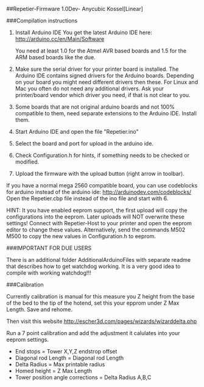##Repetier-Firmware 1.0Dev- Anycubic Kossel[Linear]



###Compilation instructions

1.  Install Arduino IDE
    You get the latest Arduino IDE here:
    http://arduino.cc/en/Main/Software

    You need at least 1.0 for the Atmel AVR based boards and 1.5 for the ARM based boards like the due.

2.  Make sure the serial driver for your printer board is installed. The Arduino IDE contains signed drivers
    for the Arduino boards. Depending on your board you might need different drivers then these. For Linux and Mac
    you often do not need any additional drivers. Ask your printer/board vendor which driver you need,
    if that is not clear to you.

3.  Some boards that are not original arduino boards and not 100% compatible to them, need separate extensions
    to the Arduino IDE. Install them.

4.  Start Arduino IDE and open the file "Repetier.ino"

5.  Select the board and port for upload in the arduino ide.

6.  Check Configuration.h for hints, if something needs to be checked or modified.

7.  Upload the firmware with the upload button (right arrow in toolbar).

If you have a normal mega 2560 compatible board, you can use codeblocks for arduino instead of the arduino ide:
http://arduinodev.com/codeblocks/
Open the Repetier.cbp file instead of the ino file and start with 6.

HINT: It you have enabled eeprom support, the first upload will copy the configurations into the eeprom. Later
uploads will NOT overwrite these settings! Connect with Repetier-Host to your printer and open the eeprom editor
to change these values. Alternatively, send the commands
 M502
 M500
to copy the new values in Configuration.h to eeprom.


###IMPORTANT FOR DUE USERS

There is an additional folder AdditionalArduinoFiles with separate readme that describes how to get
watchdog working. It is a very good idea to compile with working watchdog!!!

###Calibration

Currently calibration is manual for this measure you Z height from the base of the bed to the tip of the hotend, set this your epprom under Z Max Length. Save and rehome.

Then visit this website
http://escher3d.com/pages/wizards/wizarddelta.php

Run a 7 point calibration and add the adjustment it calulates into your eeprom settings.

* End stops = Tower X,Y,Z endstrop offset
* Diagonal rod Length = Diagonal rod Length
* Delta Radius =  Max printable radius
* Homed height =  Z Max Length
* Tower position angle corrections = Delta Radius A,B,C 
